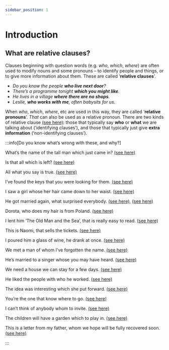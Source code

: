 ```yaml
---
sidebar_position: 1
---
```


# Introduction

## What are relative clauses?

Clauses beginning with question words (e.g. *who*, *which*, *where*) are often used to modify nouns and some pronouns – to identify people and things, or to give more information about them. These are called ‘**relative clauses**’.

- *Do you know the people **who live next door**?*
- *There’s a programme tonight **which you might like**.*
- *He lives in a village **where there are no shops**.*
- *Leslie, **who works with me**, often babysits for us.*

When *who*, *which*, *where*, etc are used in this way, they are called ‘**relative pronouns**’. *That* can also be used as a relative pronoun. There are two kinds of relative clause [(see here)](./identifying-and-non-identifying-clauses-the-tall-man-who-mr-rogers-who): those that typically say **who** or **what** we are talking about (‘identifying clauses’), and those that typically just give **extra information** (‘non-identifying clauses’).

:::info[Do you know what’s wrong with these, and why?]

What’s the name of the tall man which just came in? [(see here)](./relatives-basic-information#who-whom-and-which)

Is that all which is left? [(see here)](./relatives-basic-information#all-that-only--that-etc)

All what you say is true. [(see here)](./relatives-basic-information#all-that-only--that-etc)

I’ve found the keys that you were looking for them. [(see here)](./relatives-basic-information#one-subject-or-object-is-enough)

I saw a girl whose her hair came down to her waist. [(see here)](./relatives-basic-information#whose-a-girl-whose-hair-)

He got married again, what surprised everybody. [(see here)](./relatives-basic-information#which-referring-to-a-whole-clause), [(see here)](./what#what-not-used)

Dorota, who does my hair is from Poland. [(see here)](./identifying-and-non-identifying-clauses-the-tall-man-who-mr-rogers-who#pronunciation-and-punctuation)

I lent him ‘The Old Man and the Sea’, that is really easy to read. [(see here)](./identifying-and-non-identifying-clauses-the-tall-man-who-mr-rogers-who#use-of-that)

This is Naomi, that sells the tickets. [(see here)](./identifying-and-non-identifying-clauses-the-tall-man-who-mr-rogers-who#use-of-that)

I poured him a glass of wine, he drank at once. [(see here)](./identifying-and-non-identifying-clauses-the-tall-man-who-mr-rogers-who#leaving-out-object-pronouns)

We met a man of whom I’ve forgotten the name. [(see here)](./whose#things-of-which-that--of)

He’s married to a singer whose you may have heard. [(see here)](./whose#only-used-as-a-determiner)

We need a house we can stay for a few days. [(see here)](./relatives-advanced-points#when-where-etc-replaced-by-that-or-dropped)

He liked the people with who he worked. [(see here)](./relatives-advanced-points#position-of-prepositions)

The idea was interesting which she put forward. [(see here)](./relatives-advanced-points#separating-a-noun-from-its-relative-pronoun)

You’re the one that know where to go. [(see here)](./relatives-advanced-points#agreement-of-person)

I can’t think of anybody whom to invite. [(see here)](./relatives-advanced-points#relative--infinitive-a-garden-in-which-to-play)

The children will have a garden which to play in. [(see here)](./relatives-advanced-points#relative--infinitive-a-garden-in-which-to-play)

This is a letter from my father, whom we hope will be fully recovered soon. [(see here)](./relatives-advanced-points#somebody-i-know-youll-like)

:::
